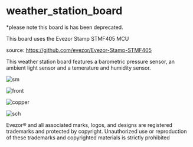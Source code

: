# weather_station_board
*please note this board is has been deprecated.

This board uses the Evezor Stamp STMF405 MCU

source: https://github.com/evezor/Evezor-Stamp-STMF405

This weather station board features a barometric pressure sensor, an ambient light sensor and a temerature and humidity sensor. 

![sm](https://github.com/evezor/weather_station_board/blob/master/pics/sm.PNG)

![front](https://github.com/evezor/weather_station_board/blob/master/pics/front.PNG)

![copper](https://github.com/evezor/weather_station_board/blob/master/pics/Copper.PNG)

![sch](https://github.com/evezor/weather_station_board/blob/master/cad_files/WEATHER_STATION.svg)

Evezor® and all associated marks, logos, and designs are registered trademarks and protected by copyright. Unauthorized use or reproduction of these trademarks and copyrighted materials is strictly prohibited
